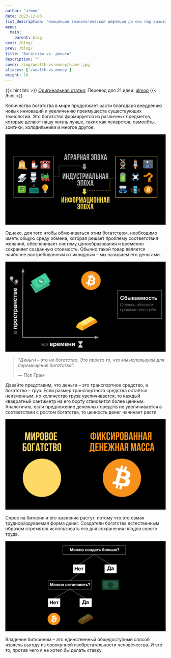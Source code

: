 ```yaml
---
author: "almoo"
date: 2023-12-03
list_description: "Концепция технологической дефляции до сих пор вызывает у многих людей опасения. Я предлагаю взглянуть на неё по-новому."
menu:
  main:
    parent: blog
next: /blog/
prev: /blog/
title: "Богатство vs. деньги"
description: ""
cover: /img/wealth-vs-money/cover.jpg
aliases: ['/wealth-vs-money']
weight: 10
---
```


{{< hint btc >}}
[Оригинальная статья](https://www.teachingbtc.com/wealth/); Перевод для 21 идеи: [almoo](https://snort.social/p/npub1zvvv8fm7w2ngwdyszg3y6zgp6vwqlht8zrr8wcmjaxjecrvpjfwsd0zs7w)
{{< /hint >}}

Количество богатства в мире продолжает расти благодаря внедрению новых инноваций и увеличению преимуществ существующих технологий. Это богатство формируется из различных предметов, которые делают нашу жизнь лучше, таких как лекарства, самолёты, зонтики, холодильники и многое другое.

![ages](/img/wealth-vs-money/01.png)

Однако, для того чтобы обмениваться этим богатством, необходимо иметь общую среду обмена, которая решает проблему соответствия желаний, обеспечивает систему ценообразования и временно сохраняет созданную стоимость. Обычно такой товар является наиболее востребованным и ликвидным – мы называем его деньгами.

![money](/img/wealth-vs-money/02.png)

> *"Деньги – это не богатство. Это просто то, что мы используем для перемещения богатства".* 
> 
> — Пол Грэм

Давайте представим, что деньги – это транспортное средство, а богатство – груз. Если размер транспортного средства остаётся неизменным, но количество груза увеличивается, то каждый квадратный сантиметр на его борту становится более ценным. Аналогично, если предложение денежных средств не увеличивается в соответствии с ростом богатства, то ценность денег начинает расти.

![wealth_vs_money](/img/wealth-vs-money/03.gif)

Спрос на биткоин и его хранение растут, потому что это самая труднораздуваемая форма денег. Создатели богатства естественным образом стремятся использовать его для сохранения плодов своего труда.

![btc-vs-gold](/img/wealth-vs-money/04.png)

Владение биткоином – это единственный общедоступный способ извлечь выгоду из совокупной изобретательности человечества. И это то, против чего я не хотел бы делать ставку.